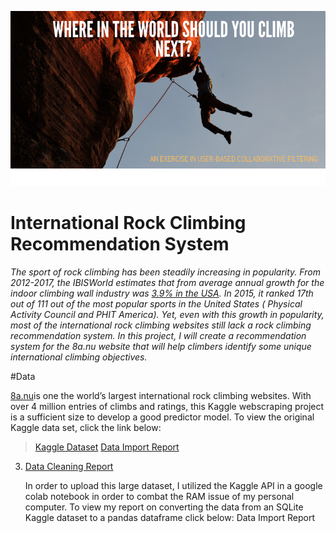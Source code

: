 ![cover_photo](./6_README_files/cover_photo.png)
# International Rock Climbing Recommendation System

*The sport of rock climbing has been steadily increasing in popularity. From 2012-2017, the IBISWorld estimates that from average annual growth for the indoor climbing wall industry was [3.9% in the USA](https://www.ibisworld.com/industry-trends/specialized-market-research-reports/consumer-goods-services/sports-recreation/indoor-climbing-walls.html).  In 2015, it ranked 17th out of 111 out of the most popular sports in the United States ( Physical Activity Council and PHIT America). Yet, even with this growth in popularity, most of the international rock climbing websites still lack a rock climbing recommendation system. In this project, I will create a recommendation system for the 8a.nu website that will help climbers identify some unique international climbing objectives.*

#Data

[8a.nu](https://www.8a.nu/)is one the world’s largest international rock climbing websites. With over 4 million entries of climbs and ratings, this Kaggle webscraping project is a sufficient size to develop a good predictor model. To view the original Kaggle data set, click the link below:

> [Kaggle Dataset](https://www.kaggle.com/dcohen21/8anu-climbing-logbook)
> [Data Import Report](hhttps://drive.google.com/open?id=1S4io5Nvz0lcnri_Lz9Mpa_TwLNeoSzGb)



3. [Data Cleaning Report](https://drive.google.com/open?id=195wcooDtT2XhfpRXREWmLovm8XZPNymy)

	In order to upload this large dataset, I utilized the Kaggle API in a google colab notebook in order to combat the RAM issue of my personal computer. To view my report on converting the data from an SQLite Kaggle dataset to a pandas dataframe click below:
	Data Import Report

